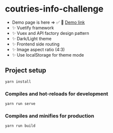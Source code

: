 # coutries-info-challenge

- Demo page is here => ✅ 🚀 [ Demo link ](https://eager-fermat-1a2cc5.netlify.app/)
- ✨ Vuetify framework
- ✨ Vuex and API factory design pattern
- ✨ Dark/Light theme
- ✨ Frontend side routing
- ✨ Image aspect ratio (4:3)
- ✨ Use localStorage for theme mode

## Project setup

```
yarn install
```

### Compiles and hot-reloads for development

```
yarn run serve
```

### Compiles and minifies for production

```
yarn run build
```
